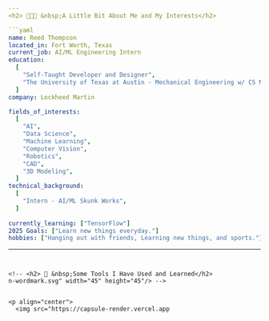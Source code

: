 ```yaml
---
<h2> 👨🏻‍💻 &nbsp;A Little Bit About Me and My Interests</h2>

```yaml
name: Reed Thompson
located_in: Fort Worth, Texas
current_job: AI/ML Engineering Intern
education:
  [
    "Self-Taught Developer and Designer",
    "The University of Texas at Austin - Mechanical Engineering w/ CS Minor",
  ]
company: Lockheed Martin

fields_of_interests:
  [
    "AI",
    "Data Science",
    "Machine Learning",
    "Computer Vision",
    "Robotics",
    "CAD",
    "3D Modeling",
  ]
technical_background:
  [
    "Intern - AI/ML Skunk Works",
  ]
  
currently_learning: ["TensorFlow"]
2025 Goals: ["Learn new things everyday."]
hobbies: ["Hanging out with friends, Learning new things, and sports."]
```
  
---  
```

  
<!-- <h2> 🚀 &nbsp;Some Tools I Have Used and Learned</h2>
n-wordmark.svg" width="45" height="45"/> -->


<p align="center">
  <img src="https://capsule-render.vercel.app

